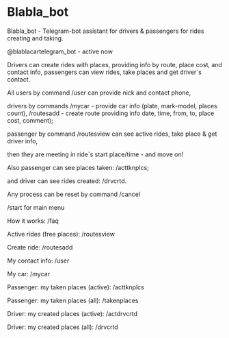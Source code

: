 # Blabla_bot
Blabla_bot - Telegram-bot assistant for drivers &amp; passengers for rides creating and taking.

@blablacartelegram_bot - active now

Drivers can create rides with places, providing info by route, place cost, and contact info, passengers can view rides, take places and get driver`s contact.

All users by command /user can provide nick and contact phone, 

drivers by commands 
/mycar - provide car info (plate, mark-model, places count), 
/routesadd - create route providing info date, time, from, to, place cost, comment); 

passenger by command /routesview can see active rides, take place & get driver info, 

then they are meeting in ride`s start place/time - and move on!

Also passenger can see places taken: /acttknplcs; 

and driver can see rides created: /drvcrtd. 

Any process can be reset by command /cancel 

/start for main menu

How it works: /faq 

Active rides (free places): /routesview 

Create ride: /routesadd 

My contact info: /user 

My car: /mycar 

Passenger: my taken places (active): /acttknplcs 

Passenger: my taken places (all): /takenplaces 

Driver: my created places (active): /actdrvcrtd 

Driver: my created places (all): /drvcrtd 
